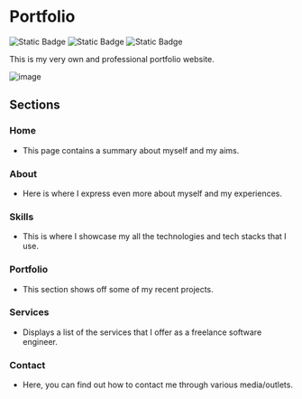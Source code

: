 # Portfolio
![Static Badge](https://img.shields.io/badge/HTML-grey?logo=html5)
![Static Badge](https://img.shields.io/badge/CSS-grey?logo=css3&logoColor=blue)
![Static Badge](https://img.shields.io/badge/JavaScript-grey?logo=javascript)

This is my very own and professional portfolio website.

![image](https://github.com/AK1o9/Portfolio/assets/96708800/082c20ce-4388-402a-a74e-f89223e45cd6)

## Sections

### Home

- This page contains a summary about myself and my aims.

### About

- Here is where I express even more about myself and my experiences.

### Skills

- This is where I showcase my all the technologies and tech stacks that I use.

### Portfolio

- This section shows off some of my recent projects.

### Services

- Displays a list of the services that I offer as a freelance software engineer.

### Contact

- Here, you can find out how to contact me through various media/outlets.

